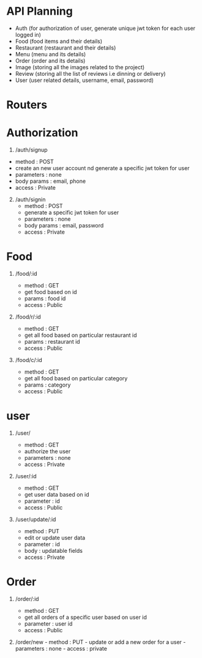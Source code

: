 # API Planning
- Auth (for authorization of user, generate unique jwt token for each user logged in)
- Food (food items and their details)
- Restaurant (restaurant and their details)
- Menu (menu and its details)
- Order (order and its details)
- Image (storing all the images related to the project)
- Review (storing all the list of reviews i.e dinning or delivery)
- User (user related details, username, email, password)

# Routers 

# Authorization
 1. /auth/signup
   - method : POST
   - create an new user account nd generate a specific jwt token for user
   - parameters : none
   - body params : email, phone
   - access : Private

2. /auth/signin
   - method : POST
   - generate a specific jwt token for user
   - parameters : none
   - body params : email, password
   - access : Private

# Food 
 1. /food/:id
    - method : GET
    - get food based on id
    - params : food id
    - access : Public

 2. /food/r/:id
    - method : GET
    - get all food based on particular restaurant id
    - params : restaurant id
    - access : Public

 3. /food/c/:id
    - method : GET
    - get all food based on particular category
    - params : category
    - access : Public
# user
 1. /user/    
    - method : GET
    - authorize the user
    - parameters : none
    - access : Private

 2. /user/:id  
    - method : GET
    - get user data based on id
    - parameter : id
    - access : Public

 3. /user/update/:id  
    - method : PUT  
    - edit or update user data
    - parameter : id
    - body : updatable fields
    - access : Private
# Order
 1. /order/:id
    - method : GET
    - get all orders of a specific user based on user id
    - parameter : user id
    - access : Public

 2.  /order/new
    - method : PUT
    - update or add a new order for a user
    - parameters : none
    - access : private
